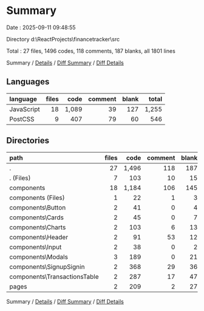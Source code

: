 # Summary

Date : 2025-09-11 09:48:55

Directory d:\\ReactProjects\\financetracker\\src

Total : 27 files,  1496 codes, 118 comments, 187 blanks, all 1801 lines

Summary / [Details](details.md) / [Diff Summary](diff.md) / [Diff Details](diff-details.md)

## Languages
| language | files | code | comment | blank | total |
| :--- | ---: | ---: | ---: | ---: | ---: |
| JavaScript | 18 | 1,089 | 39 | 127 | 1,255 |
| PostCSS | 9 | 407 | 79 | 60 | 546 |

## Directories
| path | files | code | comment | blank | total |
| :--- | ---: | ---: | ---: | ---: | ---: |
| . | 27 | 1,496 | 118 | 187 | 1,801 |
| . (Files) | 7 | 103 | 10 | 15 | 128 |
| components | 18 | 1,184 | 106 | 145 | 1,435 |
| components (Files) | 1 | 22 | 1 | 3 | 26 |
| components\\Button | 2 | 41 | 0 | 4 | 45 |
| components\\Cards | 2 | 45 | 0 | 7 | 52 |
| components\\Charts | 2 | 103 | 6 | 13 | 122 |
| components\\Header | 2 | 91 | 53 | 12 | 156 |
| components\\Input | 2 | 38 | 0 | 2 | 40 |
| components\\Modals | 3 | 189 | 0 | 21 | 210 |
| components\\SignupSignin | 2 | 368 | 29 | 36 | 433 |
| components\\TransactionsTable | 2 | 287 | 17 | 47 | 351 |
| pages | 2 | 209 | 2 | 27 | 238 |

Summary / [Details](details.md) / [Diff Summary](diff.md) / [Diff Details](diff-details.md)